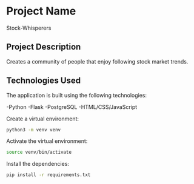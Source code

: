 # Project Name

Stock-Whisperers

## Project Description

Creates a community of people that enjoy following stock market trends.

## Technologies Used

The application is built using the following technologies:

-Python
-Flask
-PostgreSQL
-HTML/CSS/JavaScript

Create a virtual environment:

```bash
python3 -m venv venv
```

Activate the virtual environment:

```bash
source venv/bin/activate
```

Install the dependencies:

```bash
pip install -r requirements.txt
```
